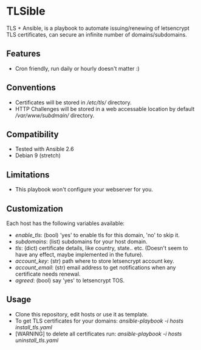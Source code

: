 # TLSible
TLS + Ansible, is a playbook to automate issuing/renewing of letsencrypt TLS certificates, can secure an infinite number of domains/subdomains.

## Features
* Cron friendly, run daily or hourly doesn't matter :)

## Conventions
* Certificates will be stored in */etc/tls/* directory.
* HTTP Challenges will be stored in a web accessable location by default */var/www/subdmain/* directory.

## Compatibility
* Tested with Ansible 2.6
* Debian 9 (stretch)

## Limitations
* This playbook won't configure your webserver for you.

## Customization
Each host has the following variables available:
* *enable_tls*: (bool) 'yes' to enable tls for this domain, 'no' to skip it.
* *subdomains*: (list) subdomains for your host domain.
* *tls*: (dict) certificate details, like country, state.. etc. (Doesn't seem to have any effect, maybe implemented in the future).
* *account_key*: (str) path where to store letsencrypt account key.
* *account\_email*: (str) email address to get notifications when any certificate needs renewal.
* *agreed*: (bool) say 'yes' to letsencrypt TOS.

## Usage
* Clone this repository, edit hosts or use it as template.
* To get TLS certificates for your domains: *ansible-playbook -i hosts install\_tls.yaml*
* [WARNING] to delete all certificates run: *ansible-playbook -i hosts uninstall\_tls.yaml*

